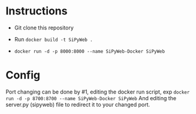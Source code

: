 # Instructions


- Git clone this repository

- Run ```docker build -t SiPyWeb .```
- ```docker run -d -p 8000:8000 --name SiPyWeb-Docker SiPyWeb```

# Config

Port changing can be done by #1, editing the docker run script, exp ```docker run -d -p 8700:8700 --name SiPyWeb-Docker SiPyWeb```
And editing the server.py (sipyweb) file to redirect it to your changed port.

